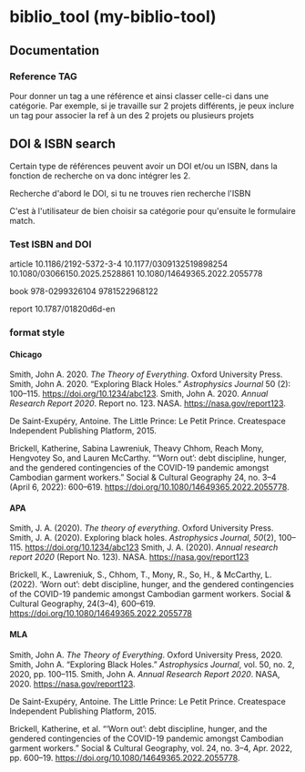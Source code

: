 # biblio_tool (my-biblio-tool)

## Documentation

### Reference TAG

Pour donner un tag a une référence et ainsi classer celle-ci dans une catégorie. Par exemple, si je travaille sur 2 projets différents, je peux inclure un tag pour associer la ref à un des 2 projets ou plusieurs projets

## DOI & ISBN search

Certain type de références peuvent avoir un DOI et/ou un ISBN, dans la fonction de recherche on va donc intégrer les 2.

Recherche d'abord le DOI, si tu ne trouves rien recherche l'ISBN

C'est à l'utilisateur de bien choisir sa catégorie pour qu'ensuite le formulaire match.

### Test ISBN and DOI

article
10.1186/2192-5372-3-4
10.1177/0309132519898254
10.1080/03066150.2025.2528861
10.1080/14649365.2022.2055778

book
978-0299326104
9781522968122

report
10.1787/01820d6d-en

### format style

#### Chicago

Smith, John A. 2020. _The Theory of Everything_. Oxford University Press.
Smith, John A. 2020. “Exploring Black Holes.” _Astrophysics Journal_ 50 (2): 100–115. https://doi.org/10.1234/abc123.
Smith, John A. 2020. _Annual Research Report 2020_. Report no. 123. NASA. https://nasa.gov/report123.

De Saint-Exupéry, Antoine. The Little Prince: Le Petit Prince. Createspace Independent Publishing Platform, 2015.

Brickell, Katherine, Sabina Lawreniuk, Theavy Chhom, Reach Mony, Hengvotey So, and Lauren McCarthy. “‘Worn out’: debt discipline, hunger, and the gendered contingencies of the COVID-19 pandemic amongst Cambodian garment workers.” Social & Cultural Geography 24, no. 3–4 (April 6, 2022): 600–619. https://doi.org/10.1080/14649365.2022.2055778.

#### APA

Smith, J. A. (2020). _The theory of everything_. Oxford University Press.
Smith, J. A. (2020). Exploring black holes. _Astrophysics Journal, 50_(2), 100–115. https://doi.org/10.1234/abc123
Smith, J. A. (2020). _Annual research report 2020_ (Report No. 123). NASA. https://nasa.gov/report123

Brickell, K., Lawreniuk, S., Chhom, T., Mony, R., So, H., & McCarthy, L. (2022). ‘Worn out’: debt discipline, hunger, and the gendered contingencies of the COVID-19 pandemic amongst Cambodian garment workers. Social & Cultural Geography, 24(3–4), 600–619. https://doi.org/10.1080/14649365.2022.2055778

#### MLA

Smith, John A. _The Theory of Everything_. Oxford University Press, 2020.
Smith, John A. “Exploring Black Holes.” _Astrophysics Journal_, vol. 50, no. 2, 2020, pp. 100–115.
Smith, John A. _Annual Research Report 2020_. NASA, 2020. https://nasa.gov/report123.

De Saint-Exupéry, Antoine. The Little Prince: Le Petit Prince. Createspace Independent Publishing Platform, 2015.

Brickell, Katherine, et al. “‘Worn out’: debt discipline, hunger, and the gendered contingencies of the COVID-19 pandemic amongst Cambodian garment workers.” Social & Cultural Geography, vol. 24, no. 3–4, Apr. 2022, pp. 600–19. https://doi.org/10.1080/14649365.2022.2055778.
